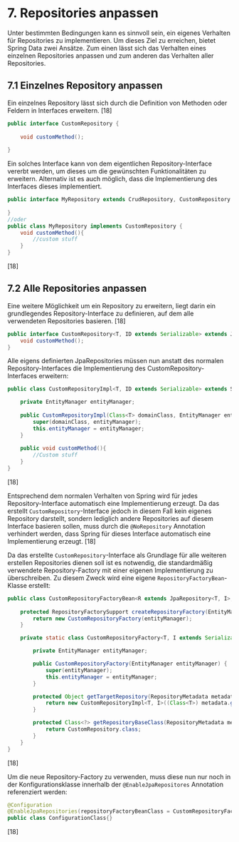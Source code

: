 # 7. Repositories anpassen

Unter bestimmten Bedingungen kann es sinnvoll sein, ein eigenes Verhalten für Repositories zu implementieren.
Um dieses Ziel zu erreichen, bietet Spring Data zwei Ansätze. Zum einen lässt sich das Verhalten eines einzelnen Repositories anpassen und 
zum anderen das Verhalten aller Repositories.

## 7.1 Einzelnes Repository anpassen

Ein einzelnes Repository lässt sich durch die Definition von Methoden oder Feldern in Interfaces erweitern. [18]

```java
public interface CustomRepository {
    
    void customMethod();
    
}
```

Ein solches Interface kann von dem eigentlichen Repository-Interface vererbt werden, um dieses um die gewünschten Funktionalitäten zu erweitern.
Alternativ ist es auch möglich, dass die Implementierung des Interfaces dieses implementiert.

```java
public interface MyRepository extends CrudRepository, CustomRepository {
    
}
//oder
public class MyRepository implements CustomRepository {
    void customMethod(){
        //custom stuff
    }
}

```
[18]

## 7.2 Alle Repositories anpassen
Eine weitere Möglichkeit um ein Repository zu erweitern, liegt darin ein grundlegendes Repository-Interface zu definieren, auf dem alle verwendeten Repositories basieren. [18]

```java
public interface CustomRepository<T, ID extends Serializable> extends JpaRepository<T, ID> {
    void customMethod();
}
```
Alle eigens definierten JpaRepositories müssen nun anstatt des normalen Repository-Interfaces die Implementierung des CustomRepository-Interfaces erweitern:

```java
public class CustomRepositoryImpl<T, ID extends Serializable> extends SimpleJpaRepository<T, ID> implements CustomRepository {

    private EntityManager entityManager;
    
    public CustomRepositoryImpl(Class<T> domainClass, EntityManager entityManager) {
        super(domainClass, entityManager);
        this.entityManager = entityManager;
    }
    
    public void customMethod(){
        //Custom stuff
    }
}
```
[18]

Entsprechend dem normalen Verhalten von Spring wird für jedes Repository-Interface automatisch eine Implementierung erzeugt. Da das erstellt `CustomRepository`-Interface jedoch in diesem Fall kein 
eigenes Repository darstellt, sondern lediglich andere Repositories auf diesem Interface basieren sollen, muss durch die `@NoRepository` Annotation verhindert werden, dass Spring für dieses Interface
automatisch eine Implementierung erzeugt.  [18]
  
Da das erstellte `CustomRepository`-Interface als Grundlage für alle weiteren erstellen Repositories dienen soll ist es notwendig, die standardmäßig verwendete Repository-Factory mit einer eigenen
Implementierung zu überschreiben. Zu diesem Zweck wird eine eigene `RepositoryFactoryBean`-Klasse erstellt:

```java
public class CustomRepositoryFactoryBean<R extends JpaRepository<T, I>, T, I extends Serializable> extends JpaRepositoryFactoryBean<R, T, I> {
    
    protected RepositoryFactorySupport createRepositoryFactory(EntityManager entityManager) {
        return new CustomRepositoryFactory(entityManager);
    }

    private static class CustomRepositoryFactory<T, I extends Serializable> extends JpaRepositoryFactory {

        private EntityManager entityManager;

        public CustomRepositoryFactory(EntityManager entityManager) {
            super(entityManager);
            this.entityManager = entityManager;
        }

        protected Object getTargetRepository(RepositoryMetadata metadata) {
            return new CustomRepositoryImpl<T, I>((Class<T>) metadata.getDomainClass(), entityManager);
        }

        protected Class<?> getRepositoryBaseClass(RepositoryMetadata metadata) {
            return CustomRepository.class;
        }
    }
}
```
[18]  

Um die neue Repository-Factory zu verwenden, muss diese nun nur noch in der Konfigurationsklasse innerhalb der `@EnableJpaRepositores` Annotation referenziert werden: 
```java
@Configuration
@EnableJpaRepositories(repositoryFactoryBeanClass = CustomRepositoryFactoryBean.class)
public class ConfigurationClass{}
```
[18]